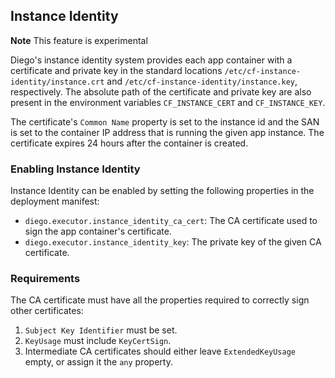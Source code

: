 ## Instance Identity

**Note** This feature is experimental

Diego's instance identity system provides each app container with a
certificate and private key in the standard locations
`/etc/cf-instance-identity/instance.crt` and
`/etc/cf-instance-identity/instance.key`, respectively. The absolute path of
the certificate and private key are also present in the environment variables
`CF_INSTANCE_CERT` and `CF_INSTANCE_KEY`.

The certificate's `Common Name` property is set to the instance id and the SAN
is set to the container IP address that is running the given app instance. The
certificate expires 24 hours after the container is created.

### Enabling Instance Identity

Instance Identity can be enabled by setting the following properties in the
deployment manifest:

- `diego.executor.instance_identity_ca_cert`: The CA certificate used to sign the app container's certificate.
- `diego.executor.instance_identity_key`: The private key of the given CA certificate.

### Requirements

The CA certificate must have all the properties required to correctly sign other certificates:

1. `Subject Key Identifier` must be set.
2. `KeyUsage` must include `KeyCertSign`.
3. Intermediate CA certificates should either leave `ExtendedKeyUsage` empty, or assign it the `any` property.

